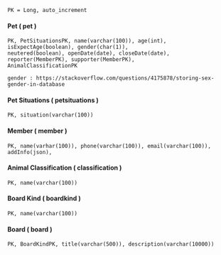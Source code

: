     PK = Long, auto_increment

#### Pet ( pet )
    PK, PetSituationsPK, name(varchar(100)), age(int), isExpectAge(boolean), gender(char(1)),
    neutered(boolean), openDate(date), closeDate(date), reporter(MemberPK), supporter(MemberPK),
    AnimalClassificationPK
    
    gender : https://stackoverflow.com/questions/4175878/storing-sex-gender-in-database
    
#### Pet Situations ( petsituations )
    PK, situation(varchar(100)) 
    
#### Member ( member )
    PK, name(varhar(100)), phone(varchar(100)), email(varchar(100)), addInfo(json),
    
#### Animal Classification ( classification )
    PK, name(varchar(100))
    
#### Board Kind ( boardkind )
    PK, name(varchar(100))
    
#### Board ( board )
    PK, BoardKindPK, title(varchar(500)), description(varchar(10000))